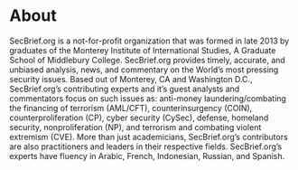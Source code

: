 # About #

SecBrief.org is a not-for-profit organization that was formed in late 2013 by graduates of the Monterey Institute of International Studies, A Graduate School of Middlebury College. SecBrief.org provides timely, accurate, and unbiased analysis, news, and commentary on the World’s most pressing security issues. Based out of Monterey, CA and Washington D.C., SecBrief.org’s contributing experts and it’s guest analysts and commentators focus on such issues as: anti-money laundering/combating the financing of terrorism (AML/CFT), counterinsurgency (COIN), counterproliferation (CP), cyber security (CySec), defense, homeland security, nonproliferation (NP), and terrorism and combating violent extremism (CVE). More than just academicians, SecBrief.org’s contributors are also practitioners and leaders in their respective fields. SecBrief.org’s experts have fluency in Arabic, French, Indonesian, Russian, and Spanish.
